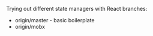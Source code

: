 Trying out different state managers with React
branches:
- origin/master - basic boilerplate
- origin/mobx
